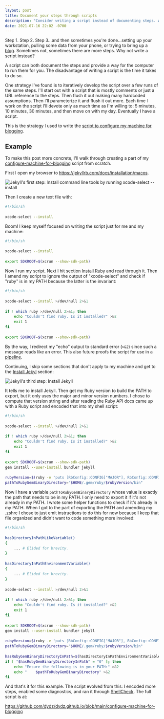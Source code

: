 ```yaml
---
layout: post
title: Document your steps through scripts
description: "Consider writing a script instead of documenting steps. A script both documents steps and provides a way for the computer to run them for you. Let's write one!"
date: 2021-07-16 22:02 -0700
---
```

Step 1. Step 2. Step 3...and then sometimes you're done...setting up your workstation, pulling some data from your phone, or trying to bring up a <a href="https://jekyllrb.com/docs/installation/macos/" target="_blank" rel="noreferrer noopener">blog</a>. Sometimes not, sometimes there are more steps. Why not write a script instead?

A script can both document the steps and provide a way for the computer to run them for you. The disadvantage of writing a script is the time it takes to do so.

One strategy I've found is to iteratively develop the script over a few runs of the same steps. I'll start out with a script that is mostly comments or just a URL reference to the steps. Then flush it out making many hardcoded assumptions. Then I'll parameterize it and flush it out more. Each time I work on the script I'll devote only as much time as I'm willing to: 5 minutes, 10 minutes, 30 minutes, and then move on with my day. Eventually I have a script.

This is the strategy I used to write the <a href="https://github.com/dydz/dydz.github.io/blob/main/configure-machine-for-blogging" target="_blank" rel="noreferrer noopener">script to configure my machine for blogging</a>.

## Example

To make this post more concrete, I'll walk through creating a part of my <a href="https://github.com/dydz/dydz.github.io/blob/main/configure-machine-for-blogging" target="_blank" rel="noreferrer noopener">configure-machine-for-blogging</a> script from scratch.

First I open my browser to <a href="https://jekyllrb.com/docs/installation/macos" target="_blank" rel="noreferrer noopener">https://jekyllrb.com/docs/installation/macos</a>.

<img src="/assets/images/jekyll-install-command-line-tools.png" alt="Jekyll's first step: Install command line tools by running xcode-select --install" width="567" height="423" srcset="/assets/images/jekyll-install-command-line-tools.png 1x, /assets/images/jekyll-install-command-line-tools@2x.png 2x">

Then I create a new text file with:

```bash
#!/bin/sh

xcode-select --install
```

Boom! I keep myself focused on writing the script just for me and my machine:

```bash
#!/bin/sh

xcode-select --install

export SDKROOT=$(xcrun --show-sdk-path)
```

Now I run my script. Next I hit section <a href="https://jekyllrb.com/docs/installation/macos/#install-ruby" target="_blank" rel="noreferrer noopener">Install Ruby</a> and read through it. Then I amend my script to ignore the output of "xcode-select" and check if "ruby" is in my PATH because the latter is the invariant:

```bash
#!/bin/sh

xcode-select --install >/dev/null 2>&1

if ! which ruby >/dev/null 2>&1; then
    echo "Couldn't find ruby. Is it installed?" >&2
    exit 1
fi

export SDKROOT=$(xcrun --show-sdk-path)
```

By the way, I redirect my "echo" output to standard error (`>&2`) since such a message reads like an error. This also future proofs the script for use in a <a href="https://en.wikipedia.org/wiki/Pipeline_(Unix" target="_blank" rel="noreferrer noopener">pipeline</a>.

Continuing, I skip some sections that don't apply to my machine and get to the <a href="https://jekyllrb.com/docs/installation/macos/#install-jekyll" target="_blank" rel="noreferrer noopener">Install Jekyl</a> section:

<img src="/assets/images/jekyll-install-jekyll.png" alt="Jekyll's third step: Install Jekyll" width="561" height="574" srcset="/assets/images/jekyll-install-jekyll.png 1x, /assets/images/jekyll-install-jekyll@2x.png 2x">

It tells me to install Jekyll. Then get my Ruby version to build the PATH to export, but it only uses the major and minor version numbers. I chose to compute that version string and after reading the Ruby API docs came up with a Ruby script and encoded that into my shell script:

```bash
#!/bin/sh

xcode-select --install >/dev/null 2>&1

if ! which ruby >/dev/null 2>&1; then
    echo "Couldn't find ruby. Is it installed?" >&2
    exit 1
fi

export SDKROOT=$(xcrun --show-sdk-path)
gem install --user-install bundler jekyll

rubyVersion=$(ruby -e 'puts [RbConfig::CONFIG["MAJOR"], RbConfig::CONFIG["MINOR"], 0].join(".")') # Ignore teeny version
pathToRubyGemBinaryDirectory="$HOME/.gem/ruby/$rubyVersion/bin"
```

Now I have a variable  `pathToRubyGemBinaryDirectory` whose value is exactly the path that needs to be in my PATH. I only need to export it if it's not already in my PATH. I wrote some helper functions to check if it's already in my PATH. When I got to the part of exporting the PATH and amending my .zshrc I chose to just emit instructions to do this for now because I keep that file organized and didn't want to code something more involved:

```bash
#!/bin/sh

hasDirectoryInPathLikeVariable()
{
    ... # Elided for brevity. 
}

hasDirectoryInPathEnvironmentVariable()
{
    ... # Elided for brevity. 
}

xcode-select --install >/dev/null 2>&1

if ! which ruby >/dev/null 2>&1; then
    echo "Couldn't find ruby. Is it installed?" >&2
    exit 1
fi

export SDKROOT=$(xcrun --show-sdk-path)
gem install --user-install bundler jekyll

rubyVersion=$(ruby -e 'puts [RbConfig::CONFIG["MAJOR"], RbConfig::CONFIG["MINOR"], 0].join(".")') # Ignore teeny version
pathToRubyGemBinaryDirectory="$HOME/.gem/ruby/$rubyVersion/bin"

hasRubyGemBinaryDirectoryInPath=$(hasDirectoryInPathEnvironmentVariable "$pathToRubyGemBinaryDirectory")
if [ "$hasRubyGemBinaryDirectoryInPath" = "0" ]; then
    echo "Ensure the following is in your PATH:" >&2
    echo "    $pathToRubyGemBinaryDirectory" >&2
fi
```

And that's it for this example. The script evolved from this: I encoded more steps, enabled some diagnostics, and ran it through <a href="https://www.shellcheck.net" target="_blank" rel="noreferrer noopener">ShellCheck</a>. The full script is at:

<a href="https://github.com/dydz/dydz.github.io/blob/main/configure-machine-for-blogging" target="_blank" rel="noreferrer noopener">https://github.com/dydz/dydz.github.io/blob/main/configure-machine-for-blogging</a>

